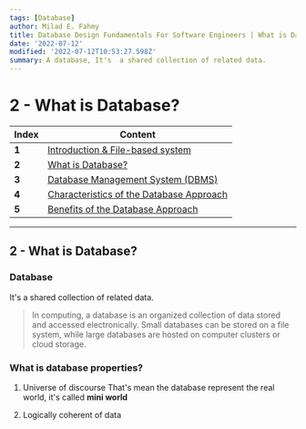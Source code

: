 ```yaml
---
tags: [Database]
author: Milad E. Fahmy
title: Database Design Fundamentals For Software Engineers | What is Database?
date: '2022-07-12'
modified: '2022-07-12T10:53:27.598Z'
summary: A database, It's  a shared collection of related data.
---
```


# 2 - What is Database?

**Index**| **Content**
--|---
**1**| [Introduction & File-based system](https://milad-ezzat.vercel.app/blog/database/database-design-fundamentals-for-software-engineers-introduction)
**2**| [What is Database?](https://milad-ezzat.vercel.app/blog/database/database-design-fundamentals-for-software-engineers-what-is-database)
**3**| [Database Management System (DBMS)](https://milad-ezzat.vercel.app/blog/database/database-design-fundamentals-for-software-engineers-database-management-system)
**4**| [Characteristics of the Database Approach](https://milad-ezzat.vercel.app/blog/database/database-design-fundamentals-for-software-engineers-characteristics-of-the-database-approach)
**5**| [Benefits of the Database Approach](https://milad-ezzat.vercel.app/blog/database/database-design-fundamentals-for-software-engineers-benefits-of-using-the-database-approach)

----------------------------------

## 2 - What is Database?

### Database
It's  a shared collection of related data.

> In computing, a database is an organized collection of data stored and accessed electronically. Small databases can be stored on a file system, while large databases are hosted on computer clusters or cloud storage.


### What is database properties?

1. Universe of discourse
That's mean the database represent the real world, it's called **mini world**

2. Logically coherent of data


